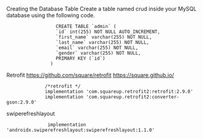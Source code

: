 Creating the Database Table
Create a table named crud inside your MySQL database using the following code.

               
                      CREATE TABLE `admin` (
                      `id` int(255) NOT NULL AUTO_INCREMENT,
                      `first_name` varchar(255) NOT NULL,
                      `last_name` varchar(255) NOT NULL,
                      `email` varchar(255) NOT NULL,
                      `gender` varchar(255) NOT NULL,
                      PRIMARY KEY (`id`)
                    )


Retrofit
                https://github.com/square/retrofit
                 https://square.github.io/
                 
                  /*retrofit */
                  implementation 'com.squareup.retrofit2:retrofit:2.9.0'
                  implementation 'com.squareup.retrofit2:converter-gson:2.9.0'
                  
                  
swiperefreshlayout   

                   implementation 'androidx.swiperefreshlayout:swiperefreshlayout:1.1.0'
